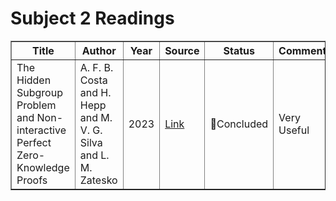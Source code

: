 # Subject 2 Readings

<!DOCTYPE html>
<html lang="en">
 <head>
  <meta charset="utf-8"/>
 </head>
 <body>
  <table border="1" class="display" id="example">
   <thead>
    <tr>
     <th>
      Title
     </th>
     <th>
      Author
     </th>
     <th>
      Year
     </th>
     <th>
      Source
     </th>
     <th>
      Status
     </th>
     <th>
      Comment
     </th>
    </tr>
   </thead>
   <tbody>
    <tr>
     <td>
      The Hidden Subgroup Problem and Non-interactive Perfect Zero-Knowledge Proofs
     </td>
     <td>
      A. F. B. Costa and H. Hepp and M. V. G. Silva and L. M. Zatesko
     </td>
     <td>
      2023
     </td>
     <td>
      <a href="https://doi.org/10.5753/etc.2023.230017" target="_blank">
       Link
      </a>
     </td>
     <td>
      🔵Concluded
     </td>
     <td>
      Very Useful
     </td>
    </tr>
   </tbody>
  </table>
 </body>
</html>

